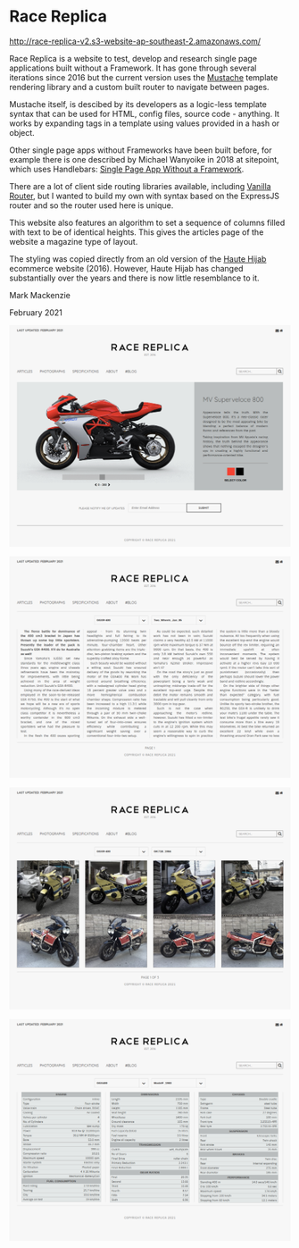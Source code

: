 # Race Replica


http://race-replica-v2.s3-website-ap-southeast-2.amazonaws.com/

Race Replica is a website to test, develop and research single page applications built without a Framework. It has gone through several iterations since 2016 but the current version uses the [Mustache](https://github.com/janl/mustache.js/) template rendering library and a custom built router to navigate between pages.

Mustache itself, is descibed by its developers as a logic-less template syntax that can be used for HTML, config files, source code - anything. It works by expanding tags in a template using values provided in a hash or object.

Other single page apps without Frameworks have been built before, for example there is one described by Michael Wanyoike in 2018 at sitepoint, which uses Handlebars: [Single Page App Without a Framework](https://www.sitepoint.com/single-page-app-without-framework/).

There are a lot of client side routing libraries available, including [Vanilla Router](https://www.npmjs.com/package/vanilla-router), but I wanted to build my own with syntax based on the ExpressJS router and so the router used here is unique.
                
This website also features an algorithm to set a sequence of columns filled with text to be of identical heights. This gives the articles page of the website a magazine type of layout.

The styling was copied directly from an old version of the [Haute Hijab](https://www.hautehijab.com/) ecommerce website (2016). However, Haute Hijab has changed substantially over the years and there is now little resemblance to it.



Mark Mackenzie

February 2021



![alt text](https://github.com/mmackenzie-syd/race-replica/blob/master/screenshots/home.png)

![alt text](https://github.com/mmackenzie-syd/race-replica/blob/master/screenshots/articles.png)

![alt text](https://github.com/mmackenzie-syd/race-replica/blob/master/screenshots/photos.png)

![alt text](https://github.com/mmackenzie-syd/race-replica/blob/master/screenshots/specifications.png)


